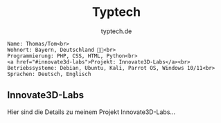 <div align="center">
    <h1>Typtech</h1>
    <p>typtech.de</p>
</div>


    Name: Thomas/Tom<br>
    Wohnort: Bayern, Deutschland 🥨🍺<br>
    Programmierung: PHP, CSS, HTML, Python<br>
    <a href="#innovate3d-labs">Projekt: Innovate3D-Labs</a><br>
    Betriebssysteme: Debian, Ubuntu, Kali, Parrot OS, Windows 10/11<br>
    Sprachen: Deutsch, Englisch



<h2 id="innovate3d-labs">Innovate3D-Labs</h2>
<p>Hier sind die Details zu meinem Projekt Innovate3D-Labs...</p>

<!--
**TypTech/TypTech** is a ✨ _special_ ✨ repository because its `README.md` (this file) appears on your GitHub profile.

Here are some ideas to get you started:

- 🔭 I’m currently working on ...
- 🌱 I’m currently learning ...
- 👯 I’m looking to collaborate on ...
- 🤔 I’m looking for help with ...
- 💬 Ask me about ...
- 📫 How to reach me: ...
- 😄 Pronouns: ...
- ⚡ Fun fact: ...
-->
